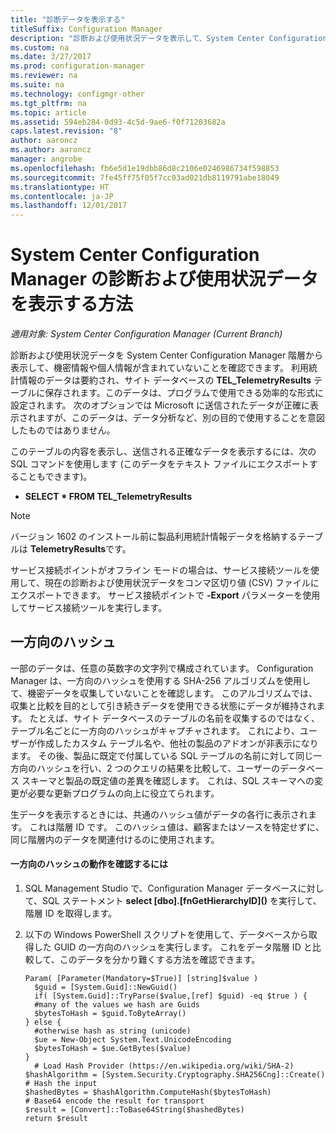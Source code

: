 ```yaml
---
title: "診断データを表示する"
titleSuffix: Configuration Manager
description: "診断および使用状況データを表示して、System Center Configuration Manager 階層に機密情報が含まれていないことを確認します。"
ms.custom: na
ms.date: 3/27/2017
ms.prod: configuration-manager
ms.reviewer: na
ms.suite: na
ms.technology: configmgr-other
ms.tgt_pltfrm: na
ms.topic: article
ms.assetid: 594eb284-0d93-4c5d-9ae6-f0f71203682a
caps.latest.revision: "8"
author: aaroncz
ms.author: aaroncz
manager: angrobe
ms.openlocfilehash: fb6e5d1e19dbb86d8c2106e0246986734f598853
ms.sourcegitcommit: 7fe45ff75f05f7cc03ad021db8119791abe18049
ms.translationtype: HT
ms.contentlocale: ja-JP
ms.lasthandoff: 12/01/2017
---
```

# <a name="how-to-view-diagnostics-and-usage-data-for-system-center-configuration-manager"></a>System Center Configuration Manager の診断および使用状況データを表示する方法

*適用対象: System Center Configuration Manager (Current Branch)*

診断および使用状況データを System Center Configuration Manager 階層から表示して、機密情報や個人情報が含まれていないことを確認できます。 利用統計情報のデータは要約され、サイト データベースの **TEL_TelemetryResults** テーブルに保存されます。このデータは、プログラムで使用できる効率的な形式に設定されます。 次のオプションでは Microsoft に送信されたデータが正確に表示されますが、このデータは、データ分析など、別の目的で使用することを意図したものではありません。  

このテーブルの内容を表示し、送信される正確なデータを表示するには、次の SQL コマンドを使用します  (このデータをテキスト ファイルにエクスポートすることもできます)。  

-   **SELECT \* FROM TEL_TelemetryResults**  

> [!NOTE]  
>  バージョン 1602 のインストール前に製品利用統計情報データを格納するテーブルは **TelemetryResults**です。  

サービス接続ポイントがオフライン モードの場合は、サービス接続ツールを使用して、現在の診断および使用状況データをコンマ区切り値 (CSV) ファイルにエクスポートできます。 サービス接続ポイントで **-Export** パラメーターを使用してサービス接続ツールを実行します。  

##  <a name="bkmk_hashes"></a> 一方向のハッシュ  
一部のデータは、任意の英数字の文字列で構成されています。 Configuration Manager は、一方向のハッシュを使用する SHA-256 アルゴリズムを使用して、機密データを収集していないことを確認します。 このアルゴリズムでは、収集と比較を目的として引き続きデータを使用できる状態にデータが維持されます。 たとえば、サイト データベースのテーブルの名前を収集するのではなく、テーブル名ごとに一方向のハッシュがキャプチャされます。 これにより、ユーザーが作成したカスタム テーブル名や、他社の製品のアドオンが非表示になります。 その後、製品に既定で付属している SQL テーブルの名前に対して同じ一方向のハッシュを行い、2 つのクエリの結果を比較して、ユーザーのデータベース スキーマと製品の既定値の差異を確認します。 これは、SQL スキーマへの変更が必要な更新プログラムの向上に役立てられます。  

生データを表示するときには、共通のハッシュ値がデータの各行に表示されます。 これは階層 ID です。 このハッシュ値は、顧客またはソースを特定せずに、同じ階層内のデータを関連付けるのに使用されます。  

#### <a name="to-see-how-the-one-way-hash-works"></a>一方向のハッシュの動作を確認するには  

1.  SQL Management Studio で、Configuration Manager データベースに対して、SQL ステートメント **select [dbo].[fnGetHierarchyID]\(\)** を実行して、階層 ID を取得します。  

2.  以下の Windows PowerShell スクリプトを使用して、データベースから取得した GUID の一方向のハッシュを実行します。 これをデータ階層 ID と比較して、このデータを分かり難くする方法を確認できます。  

    ```  
    Param( [Parameter(Mandatory=$True)] [string]$value )  
      $guid = [System.Guid]::NewGuid()  
      if( [System.Guid]::TryParse($value,[ref] $guid) -eq $true ) {  
      #many of the values we hash are Guids  
      $bytesToHash = $guid.ToByteArray()  
    } else {  
      #otherwise hash as string (unicode)  
      $ue = New-Object System.Text.UnicodeEncoding  
      $bytesToHash = $ue.GetBytes($value)   
    }  
      # Load Hash Provider (https://en.wikipedia.org/wiki/SHA-2)   
    $hashAlgorithm = [System.Security.Cryptography.SHA256Cng]::Create()    
    # Hash the input   
    $hashedBytes = $hashAlgorithm.ComputeHash($bytesToHash)              
    # Base64 encode the result for transport   
    $result = [Convert]::ToBase64String($hashedBytes)    
    return $result   
    ```  

